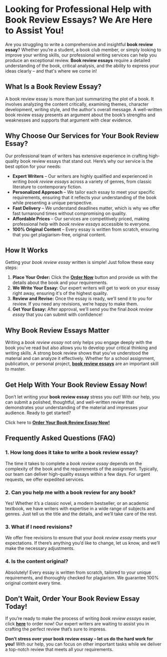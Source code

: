 # Looking for Professional Help with Book Review Essays? We Are Here to Assist You!

Are you struggling to write a comprehensive and insightful **book review essay**? Whether you’re a student, a book club member, or simply looking to improve your writing skills, our professional writing services can help you produce an exceptional review. **Book review essays** require a detailed understanding of the book, critical analysis, and the ability to express your ideas clearly – and that's where we come in!

## What Is a Book Review Essay?

A book review essay is more than just summarizing the plot of a book. It involves analyzing the content critically, examining themes, character development, writing style, and the author's overall message. A well-written book review essay presents an argument about the book’s strengths and weaknesses and supports that argument with clear evidence.

## Why Choose Our Services for Your Book Review Essay?

Our professional team of writers has extensive experience in crafting high-quality book review essays that stand out. Here’s why our service is the best option for your needs:

- **Expert Writers** – Our writers are highly qualified and experienced in writing _book review essays_ across a variety of genres, from classic literature to contemporary fiction.
- **Personalized Approach** – We tailor each essay to meet your specific requirements, ensuring that it reflects your understanding of the book while presenting a unique perspective.
- **Fast Delivery** – We understand deadlines matter, which is why we offer fast turnaround times without compromising on quality.
- **Affordable Prices** – Our services are competitively priced, making professional help with _book review essays_ accessible to everyone.
- **100% Original Content** – Every essay is written from scratch, ensuring that you get plagiarism-free, original content.

## How It Works

Getting your _book review essay_ written is simple! Just follow these easy steps:

1. **Place Your Order:** Click the [**Order Now**](https://tinyurl.com/topessay?keyword=book+review+essays) button and provide us with the details about the book and your requirements.
2. **We Write Your Essay:** Our expert writers will get to work on your essay right away, ensuring it's of the highest quality.
3. **Review and Revise:** Once the essay is ready, we’ll send it to you for review. If you need any revisions, we’re happy to make them.
4. **Get Your Essay:** After approval, we’ll send you the final _book review essay_ that you can submit with confidence!

## Why Book Review Essays Matter

Writing a _book review essay_ not only helps you engage deeply with the book you’ve read but also allows you to develop your critical thinking and writing skills. A strong book review shows that you’ve understood the material and can analyze it effectively. Whether for a school assignment, publication, or personal project, [**book review essays**](https://tinyurl.com/topessay?keyword=book+review+essays) are an important skill to master.

## Get Help With Your Book Review Essay Now!

Don’t let writing your **book review essay** stress you out! With our help, you can submit a polished, thoughtful, and well-written review that demonstrates your understanding of the material and impresses your audience. Ready to get started?

Click here to [**Order Your Book Review Essay Now!**](https://tinyurl.com/topessay?keyword=book+review+essays)

## Frequently Asked Questions (FAQ)

### 1. How long does it take to write a book review essay?

The time it takes to complete a _book review essay_ depends on the complexity of the book and the requirements of the assignment. Typically, our team can deliver high-quality essays within a few days. For urgent requests, we offer expedited services.

### 2. Can you help me with a book review for any book?

Yes! Whether it’s a classic novel, a modern bestseller, or an academic textbook, we have writers with expertise in a wide range of subjects and genres. Just tell us the title and the details, and we’ll take care of the rest.

### 3. What if I need revisions?

We offer free revisions to ensure that your _book review essay_ meets your expectations. If there’s anything you’d like to change, let us know, and we’ll make the necessary adjustments.

### 4. Is the content original?

Absolutely! Every essay is written from scratch, tailored to your unique requirements, and thoroughly checked for plagiarism. We guarantee 100% original content every time.

## Don’t Wait, Order Your Book Review Essay Today!

If you’re ready to make the process of writing _book review essays_ easier, click [**here**](https://tinyurl.com/topessay?keyword=book+review+essays) to order now! Our expert writers are waiting to assist you in crafting the perfect review that’s sure to impress.

**Don’t stress over your book review essay – let us do the hard work for you!** With our help, you can focus on other important tasks while we deliver a top-notch review that meets all your requirements.
